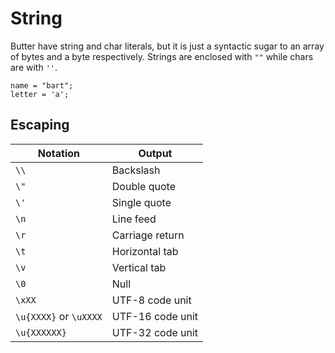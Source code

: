 # String

Butter have string and char literals, but it is just a syntactic sugar to an array of bytes and a byte respectively. Strings are enclosed with `""` while chars are with `''`.

```butter
name = "bart";
letter = 'a';
```

## Escaping

| Notation               | Output           |
| ---------------------- | ---------------- |
| `\\`                   | Backslash        |
| `\"`                   | Double quote     |
| `\'`                   | Single quote     |
| `\n`                   | Line feed        |
| `\r`                   | Carriage return  |
| `\t`                   | Horizontal tab   |
| `\v`                   | Vertical tab     |
| `\0`                   | Null             |
| `\xXX`                 | UTF-8 code unit  |
| `\u{XXXX}` or `\uXXXX` | UTF-16 code unit |
| `\u{XXXXXX}`           | UTF-32 code unit |
